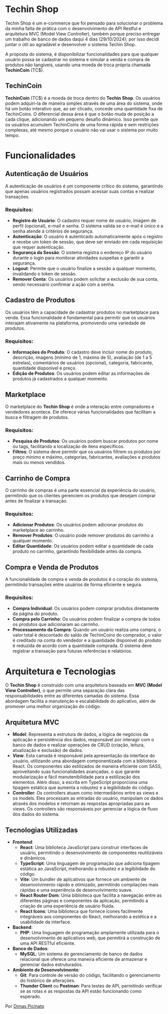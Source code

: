 # Techin Shop

Techin Shop é um e-commerce que foi pensado para solucionar o problema da minha falta de prática com o desenvolvimento de API Restful e arquitetura MVC (Model View Controller), também porque preciso entregar um trabalho de banco de dados daqui 4 dias (29/10/2024); por isso decidi juntar o útil ao agradável e desenvolver o sistema Techin Shop.

A proposta do sistema, é disponibilizar funcionalidades para que qualquer usuário possa se cadastrar no sistema e simular a venda e compra de produtos não tangíveis, usando uma moeda de troca própria chamada **TechinCoin** (TC$).

## TechinCoin

**TechinCoin** (TC$) é a moeda de troca dentro do **Techin Shop**. Os usuários podem adquiri-la de maneira simples através de uma área do sistema, onde há um botão interativo que, ao ser clicado, concede uma quantidade fixa de TechinCoins. O diferencial dessa área é que o botão muda de posição a cada clique, adicionando um pequeno desafio dinâmico. Isso permite que os usuários acumulem TechinCoins de uma forma rápida e sem restrições complexas, até mesmo porque o usuário não vai usar o sistema por muito tempo.

# Funcionalidades

## Autenticação de Usuários
A autenticação de usuários é um componente crítico do sistema, garantindo que apenas usuários registrados possam acessar suas contas e realizar transações.

### Requisitos:
- **Registro de Usuário**: O cadastro requer nome de usuário, imagem de perfil (opcional), e-mail e senha. O sistema valida se o e-mail é único e a senha atende a critérios de segurança.
- **Autenticação**: O usuário é autenticado automaticamente após o registro e recebe um token de sessão, que deve ser enviado em cada requisição que requer autenticação.
- **Segurança da Sessão**: O sistema registra o endereço IP do usuário durante o login para monitorar atividades suspeitas e garantir a segurança.
- **Logout**: Permite que o usuário finalize a sessão a qualquer momento, invalidando o token de sessão.
- **Remover Conta**: Os usuários podem solicitar a exclusão de sua conta, sendo necessário confirmar a ação com a senha.

## Cadastro de Produtos
Os usuários têm a capacidade de cadastrar produtos no marketplace para venda. Essa funcionalidade é fundamental para permitir que os usuários interajam ativamente na plataforma, promovendo uma variedade de produtos.

### Requisitos:
- **Informações do Produto**: O cadastro deve incluir nome do produto, descrição, imagens (mínimo de 1, máximo de 5), avaliação (de 1 a 5 estrelas), comentários de usuários (opcional), categoria, fabricante, quantidade disponível e preço.
- **Edição de Produtos**: Os usuários podem editar as informações de produtos já cadastrados a qualquer momento.

## Marketplace
O marketplace do **Techin Shop** é onde a interação entre compradores e vendedores acontece. Ele oferece várias funcionalidades que facilitam a busca e filtragem de produtos.

### Requisitos:
- **Pesquisa de Produtos**: Os usuários podem buscar produtos por nome ou tags, facilitando a localização de itens específicos.
- **Filtros**: O sistema deve permitir que os usuários filtrem os produtos por preço mínimo e máximo, categorias, fabricantes, avaliações e produtos mais ou menos vendidos.

## Carrinho de Compra
O carrinho de compras é uma parte essencial da experiência do usuário, permitindo que os clientes gerenciem os produtos que desejam comprar antes de finalizar a transação.

### Requisitos:
- **Adicionar Produtos**: Os usuários podem adicionar produtos do marketplace ao carrinho.
- **Remover Produtos**: O usuário pode remover produtos do carrinho a qualquer momento.
- **Editar Quantidade**: Os usuários podem editar a quantidade de cada produto no carrinho, garantindo flexibilidade antes da compra.

## Compra e Venda de Produtos
A funcionalidade de compra e venda de produtos é o coração do sistema, permitindo transações entre usuários de forma eficiente e segura.

### Requisitos:
- **Compra Individual**: Os usuários podem comprar produtos diretamente da página do produto.
- **Compra pelo Carrinho**: Os usuários podem finalizar a compra de todos os produtos que adicionaram ao carrinho.
- **Processamento da Compra**: Quando um usuário realiza uma compra, o valor total é descontado do saldo de TechinCoins do comprador, o valor é creditado na conta do vendedor e a quantidade disponível do produto é reduzida de acordo com a quantidade comprada. O sistema deve registrar a transação para futuras referências e relatórios.

# Arquitetura e Tecnologias

O **Techin Shop** é construído com uma arquitetura baseada em **MVC (Model View Controller)**, o que permite uma separação clara das responsabilidades entre as diferentes camadas do sistema. Essa abordagem facilita a manutenção e escalabilidade do aplicativo, além de promover uma melhor organização do código.

## Arquitetura MVC
- **Model**: Representa a estrutura de dados, a lógica de negócios da aplicação e persistência dos dados, responsável por interagir com o banco de dados e realizar operações de CRUD (criação, leitura, atualização e exclusão) de dados.
- **View**: Esta camada é responsável pela apresentação da interface do usuário, utilizando uma abordagem componentizada com a biblioteca React. Os componentes são estilizados de maneira eficiente com SASS, aproveitando suas funcionalidades avançadas, o que garante modularização e fácil manutenibilidade para a estilização dos elementos. Além disso, a escrita em TypeScript proporciona uma tipagem estática que aumenta a robustez e a legibilidade do código.
- **Controller**: Os controllers atuam como intermediários entre as views e os models. Eles processam as entradas do usuário, manipulam os dados através dos modelos e retornam as respostas apropriadas para as views. Os controllers são responsáveis por gerenciar a lógica de fluxo dos dados do sistema.

## Tecnologias Utilizadas
- **Frontend**:
	- **React**: Uma biblioteca JavaScript para construir interfaces de usuário, permitindo o desenvolvimento de componentes reutilizáveis e dinâmicos.
	- **TypeScript**: Uma linguagem de programação que adiciona tipagem estática ao JavaScript, melhorando a robustez e a legibilidade do código.
    - **Vite**: Um bundler de aplicativos que fornece um ambiente de desenvolvimento rápido e otimizado, permitindo compilações mais rápidas e uma experiência de desenvolvimento suave.
    - **React Router Dom**: Uma biblioteca que facilita a navegação entre as diferentes páginas e componentes da aplicação, permitindo a criação de uma experiência de usuário fluida.
    - **React Icons**: Uma biblioteca que fornece ícones facilmente integráveis aos componentes do React, melhorando a estética e a usabilidade da interface.
- **Backend**:
    - **PHP**: Uma linguagem de programação amplamente utilizada para o desenvolvimento de aplicativos web, que permitirá a construção de uma API RESTful eficiente.
- **Banco de Dados**:
    - **MySQL**: Um sistema de gerenciamento de banco de dados relacional que oferece uma maneira eficiente de armazenar e gerenciar dados estruturados.
- **Ambiente de Desenvolvimento**:
    - **Git**: Para controle de versão do código, facilitando o gerenciamento do histórico de alterações.
    - **Thunder Client** ou **Postman**: Para testes de API, permitindo verificar se as rotas e as respostas da API estão funcionando como esperado.

Por [Dimas Picinato](https://dpicinato.com)
